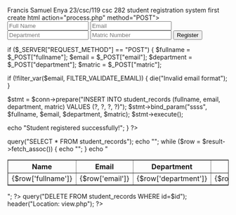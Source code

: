 Francis Samuel Enya
23/csc/119
csc 282
student registration system
first create html 
action="process.php" method="POST">
  <input type="text" name="fullname" placeholder="Full Name" required>
  <input type="email" name="email" placeholder="Email" required>
  <input type="text" name="department" placeholder="Department" required>
  <input type="text" name="matric" placeholder="Matric Number" required>
  <button type="submit">Register</button>
</form>
<?php
$conn = new mysqli("localhost", "root", "", "your_database");

if ($_SERVER["REQUEST_METHOD"] == "POST") {
  $fullname = $_POST["fullname"];
  $email = $_POST["email"];
  $department = $_POST["department"];
  $matric = $_POST["matric"];

  if (!filter_var($email, FILTER_VALIDATE_EMAIL)) {
    die("Invalid email format");
  }

  $stmt = $conn->prepare("INSERT INTO student_records (fullname, email, department, matric) VALUES (?, ?, ?, ?)");
  $stmt->bind_param("ssss", $fullname, $email, $department, $matric);
  $stmt->execute();

  echo "Student registered successfully!";
}
?>
<?php
$conn = new mysqli("localhost", "root", "", "your_database");
$result = $conn->query("SELECT * FROM student_records");

echo "<table border='1'>
<tr><th>Name</th><th>Email</th><th>Department</th><th>Matric</th><th>Action</th></tr>";

while ($row = $result->fetch_assoc()) {
  echo "<tr>
    <td>{$row['fullname']}</td>
    <td>{$row['email']}</td>
    <td>{$row['department']}</td>
    <td>{$row['matric']}</td>
    <td><a href='delete.php?id={$row['id']}'>Delete</a></td>
  </tr>";
}
echo "</table>";
?>
<?php
$conn = new mysqli("localhost", "root", "", "your_database");
$id = $_GET['id'];
$conn->query("DELETE FROM student_records WHERE id=$id");
header("Location: view.php");
?>
